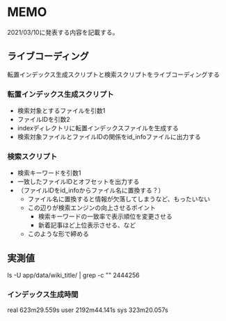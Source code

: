 # MEMO

2021/03/10に発表する内容を記載する。

## ライブコーディング

転置インデックス生成スクリプトと検索スクリプトをライブコーディングする

### 転置インデックス生成スクリプト

- 検索対象とするファイルを引数1
- ファイルIDを引数2
- indexディレクトリに転置インデックスファイルを生成する
- 検索対象ファイルとファイルIDの関係をid_infoファイルに出力する

### 検索スクリプト

- 検索キーワードを引数1
- 一致したファイルIDとオフセットを出力する
- （ファイルIDをid_infoからファイル名に置換する？）
  - ファイル名に置換すると情報が欠落してしまうなど、もったいない
  - この辺りが検索エンジンの向上させるポイント
    - 検索キーワードの一致率で表示順位を変更させる
    - 新着記事ほど上位表示させる、など
  - このような形で締める

## 実測値
ls -U app/data/wiki_title/ | grep -c ""
2444256                                          

### インデックス生成時間

real    623m29.559s
user    2192m44.141s
sys     323m20.057s

